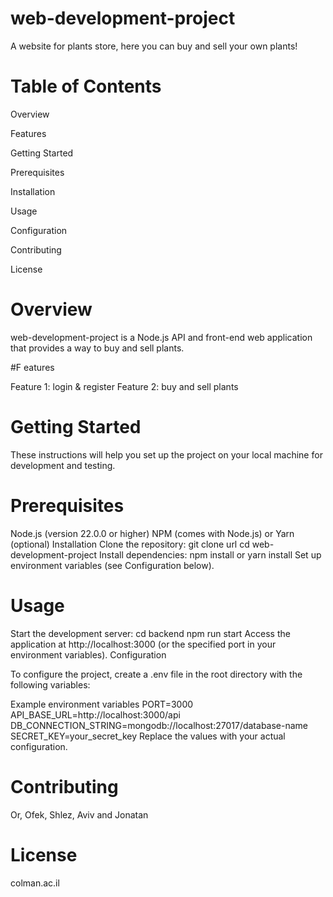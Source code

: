 # web-development-project

A website for plants store, here you can buy and sell your own plants!

# Table of Contents

Overview

Features

Getting Started

Prerequisites

Installation

Usage

Configuration

Contributing

License

# Overview

web-development-project is a Node.js API and front-end web application that provides a way to buy and sell plants.

#F eatures

Feature 1: login & register
Feature 2: buy and sell plants

# Getting Started

These instructions will help you set up the project on your local machine for development and testing.

# Prerequisites
Node.js (version 22.0.0 or higher)
NPM (comes with Node.js) or Yarn (optional)
Installation
Clone the repository:
git clone url
cd web-development-project
Install dependencies:
npm install
 or
yarn install
Set up environment variables (see Configuration below).

# Usage

Start the development server:
cd backend
npm run start
Access the application at http://localhost:3000 (or the specified port in your environment variables).
Configuration

To configure the project, create a .env file in the root directory with the following variables:

Example environment variables
PORT=3000
API_BASE_URL=http://localhost:3000/api
DB_CONNECTION_STRING=mongodb://localhost:27017/database-name
SECRET_KEY=your_secret_key
Replace the values with your actual configuration.

# Contributing

Or, Ofek, Shlez, Aviv and Jonatan

# License

colman.ac.il
